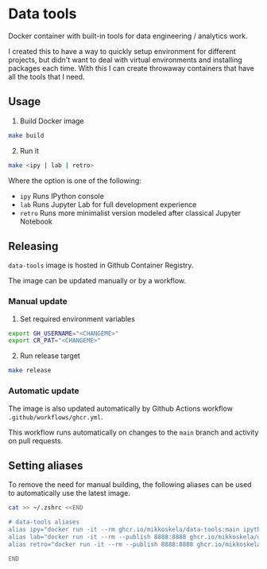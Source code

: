 # Data tools

Docker container with built-in tools for data engineering / analytics work.

I created this to have a way to quickly setup environment for different projects, but didn't want to deal with virtual environments and installing packages each time. With this I can create throwaway containers that have all the tools that I need.


## Usage

1. Build Docker image

```sh
make build
```

2. Run it

```sh
make <ipy | lab | retro>
```

Where the option is one of the following:

* `ipy` Runs IPython console
* `lab` Runs Jupyter Lab for full development experience
* `retro` Runs more minimalist version modeled after classical Jupyter Notebook


## Releasing

`data-tools` image is hosted in Github Container Registry.

The image can be updated manually or by a workflow.

### Manual update

1. Set required environment variables

```sh
export GH_USERNAME="<CHANGEME>"
export CR_PAT="<CHANGEME>"
```

2. Run release target

```sh
make release
```

### Automatic update

The image is also updated automatically by Github Actions workflow `.github/workflows/ghcr.yml`.

This workflow runs automatically on changes to the `main` branch and activity on pull requests.


## Setting aliases

To remove the need for manual building, the following aliases can be used to automatically use the latest image.

```sh
cat >> ~/.zshrc <<END

# data-tools aliases
alias ipy="docker run -it --rm ghcr.io/mikkoskela/data-tools:main ipython"
alias lab="docker run -it --rm --publish 8888:8888 ghcr.io/mikkoskela/data-tools:main jupyter lab --no-browser --ip='0.0.0.0'"
alias retro="docker run -it --rm --publish 8888:8888 ghcr.io/mikkoskela/data-tools:main jupyter retro --no-browser --ip='0.0.0.0'"

END
```
